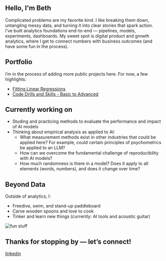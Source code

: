 ## Hello, I'm Beth

Complicated problems are my favorite kind. I like breaking them down, untangling messy data, and turning it into clear stories that spark action. I’ve built analytics foundations end-to-end — pipelines, models, experiments, dashboards. My sweet spot is digital product and growth analytics, where I get to connect numbers with business outcomes (and have some fun in the process).

## Portfolio

I’m in the process of adding more public projects here. For now, a few highlights:

* [Fitting Linear Regressions](https://github.com/bethgross/developing-intuition/blob/a3547bd2b87d227418e788c42805d22cd605ef81/linear_regression.ipynb)
* [Code Drills and Skills - Basic to Advanced](https://github.com/bethgross/skills-drills.git)

## Currently working on

* Studing and practicing methods to evaluate the performance and impact of AI models
* Thinking about empirical analysis as applied to AI:
  * What measurement methods exist in other industries that could be applied here? For example, could certain principles of psychometrics be applied to an LLM?
  * How can we overcome the fundamental challenge of reproducibility with AI models?
  * How much randomness is there in a model? Does it apply to all elements (words, numbers), and does it change over time? 

## Beyond Data

Outside of analytics, I:  
- Freedive, swim, and stand-up paddleboard  
- Carve wooden spoons and love to cook  
- Tinker and learn new things (currently: AI tools and acoustic guitar)  

![fun stuff](https://github.com/user-attachments/assets/5ffc4d57-3692-4107-9380-13d338897535)


## Thanks for stopping by — let’s connect!
[linkedin](https://www.linkedin.com/in/bethcgross/)


<!--
**bethgross/BethGross** is a ✨ _special_ ✨ repository because its `README.md` (this file) appears on your GitHub profile.

Here are some ideas to get you started:

- 🔭 I’m currently working on ...
- 🌱 I’m currently learning ...
- 👯 I’m looking to collaborate on ...
- 🤔 I’m looking for help with ...
- 💬 Ask me about ...
- 📫 How to reach me: ...
- 😄 Pronouns: ...
- ⚡ Fun fact: ...
-->

